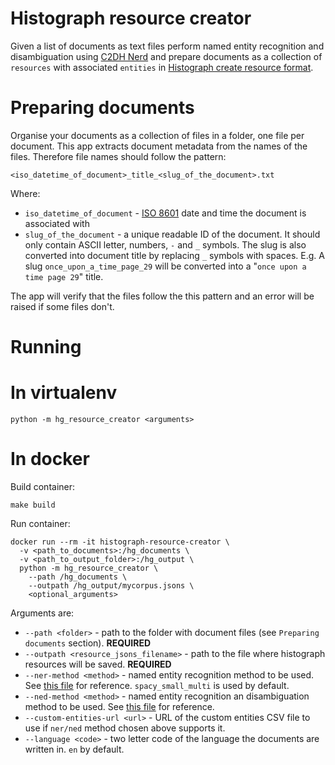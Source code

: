 # Histograph resource creator

Given a list of documents as text files perform named entity recognition and disambiguation using [C2DH Nerd](https://github.com/C2DH/c2dh_nerd) and prepare documents as a collection of `resources` with associated `entities` in [Histograph create resource format](https://github.com/C2DH/histograph/blob/master/schema/json/api/management/create_resource/payload.json).


# Preparing documents

Organise your documents as a collection of files in a folder, one file per document. This app extracts document metadata from the names of the files. Therefore file names should follow the pattern:

```
<iso_datetime_of_document>_title_<slug_of_the_document>.txt
```

Where:

 * `iso_datetime_of_document` - [ISO 8601](https://en.wikipedia.org/wiki/ISO_8601) date and time the document is associated with
 * `slug_of_the_document` - a unique readable ID of the document. It should only contain ASCII letter, numbers, `-` and `_` symbols. The slug is also converted into document title by replacing `_` symbols with spaces. E.g. A slug `once_upon_a_time_page_29` will be converted into a "`once upon a time page 29`" title.

The app will verify that the files follow the this pattern and an error will be raised if some files don't.

# Running

# In virtualenv

```shell
python -m hg_resource_creator <arguments>
```

# In docker

Build container:

```shell
make build
```

Run container:

```shell
docker run --rm -it histograph-resource-creator \
  -v <path_to_documents>:/hg_documents \
  -v <path_to_output_folder>:/hg_output \
  python -m hg_resource_creator \
    --path /hg_documents \
    --outpath /hg_output/mycorpus.jsons \
    <optional_arguments>
```

Arguments are:

 * `--path <folder>` - path to the folder with document files (see `Preparing documents` section). **REQUIRED**
 * `--outpath <resource_jsons_filename>` - path to the file where histograph resources will be saved. **REQUIRED**
 * `--ner-method <method>` - named entity recognition method to be used. See [this file](https://github.com/C2DH/c2dh_nerd/blob/master/c2dh_nerd/context.py#L46-L66) for reference. `spacy_small_multi` is used by default.
 * `--ned-method <method>` - named entity recognition an disambiguation method to be used. See [this file](https://github.com/C2DH/c2dh_nerd/blob/master/c2dh_nerd/context.py#L46-L66) for reference.
 * `--custom-entities-url <url>` - URL of the custom entities CSV file to use if `ner/ned` method chosen above supports it.
 * `--language <code>` - two letter code of the language the documents are written in. `en` by default.
